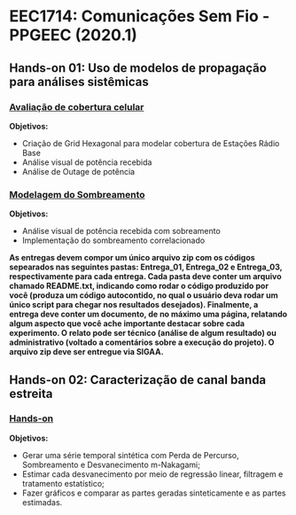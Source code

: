 # EEC1714: Comunicações Sem Fio - PPGEEC (2020.1) 

## Hands-on 01: Uso de modelos de propagação para análises sistêmicas

### [Avaliação de cobertura celular](http://nbviewer.jupyter.org/github/vicentesousa/EEC1714/blob/master/h01_parte01.ipynb)
**Objetivos:**
- Criação de Grid Hexagonal para modelar cobertura de Estações Rádio Base
- Análise visual de potência recebida 
- Análise de Outage de potência

### [Modelagem do Sombreamento](http://nbviewer.jupyter.org/github/vicentesousa/EEC1714/blob/master/h01_parte02.ipynb)
**Objetivos:**
- Análise visual de potência recebida com sobreamento
- Implementação do sombreamento correlacionado 

**As entregas devem compor um único arquivo zip com os códigos sepearados nas seguintes pastas: Entrega_01, Entrega_02 e Entrega_03, respectivamente para cada entrega. Cada pasta deve conter um arquivo chamado README.txt, indicando como rodar o código produzido por você (produza um código autocontido, no qual o usuário deva rodar um único script para chegar nos resultados desejados). Finalmente, a entrega deve conter um documento, de no máximo uma página, relatando algum aspecto que você ache importante destacar sobre cada experimento. O relato pode ser técnico (análise de algum resultado) ou administrativo (voltado a comentários sobre a execução do projeto). O arquivo zip deve ser entregue via SIGAA.**


## Hands-on 02: Caracterização de canal banda estreita

### [Hands-on](http://nbviewer.jupyter.org/github/vicentesousa/EEC1714/blob/master/h02_parte01.ipynb)
**Objetivos:**
- Gerar uma série temporal sintética com Perda de Percurso, Sombreamento e Desvanecimento m-Nakagami;
- Estimar cada desvanecimento por meio de regressão linear, filtragem e tratamento estatístico;
- Fazer gráficos e comparar as partes geradas sinteticamente e as partes estimadas.


<!--

## Hands-on 03: Transição analógico/digital (amostragem, reconstrução ideal, quantização, codificação PCM e multiplexação TDM) 
### [Hands-on](http://nbviewer.jupyter.org/github/vicentesousa/EEC1714/blob/master/h06.ipynb) 
### Objetivos
- Fazer uma breve revisão sobre o processo de digitalização de um sinal contínuo (amostragem, quantização, codificação, reconstrução);
- Fazer uma breve revisão sobre o processo de no tempo;
- Praticar os conceitos com protótipos em Matlab e Python.
   
### [Entregáveis do Hands-on 03](http://nbviewer.jupyter.org/github/vicentesousa/EEC1714/blob/master/h06_relatorio.ipynb)


## Hands-on 04: Modulação Digital em banda-base em canais AWGN (modulação, demodulação e desempenho em ruído AWGN) 

### [Hands-on](http://nbviewer.jupyter.org/github/vicentesousa/EEC1714/blob/master/h09.ipynb) 
### Objetivos
- Entender os processos de transmissão e recepção digital em banda-base (sinais ortogonais e antipodais);
- Entender recepção ótima em canais AWGN;
- Entender como fazer análise de desempenho de um enlace de comunicação digital sujeito a canal AWGN (traçar e analisar curva BER vs $E_B/N_0$ via simulação de Monte Carlo).


### [Entregáveis do Hands-on 04](http://nbviewer.jupyter.org/github/vicentesousa/EEC1714/blob/master/h09_relatorio.ipynb)

## Hands-on 05: Modulação Digital em canais limitados em banda e Modulação Digital em banda-passante (modulação, demodulação e desempenho em ruído AWGN) 

### [Hands-on](http://nbviewer.jupyter.org/github/vicentesousa/DCO2004/blob/master/h10.ipynb) 
### Objetivos
- Entender os processos de transmissão e recepção de um sinal digital em canais AWGN limitado em banda (caracterização da ISI);
- Entender a traçar e analisar um diagrama de olho (visualização dos efeitos da ISI);
- Entender os processos de transmissão e recepção de um sinal digital em banda-passante.
- Aprender a estimar a PSD de sinais digitais.

### [Entregáveis do Hands-on 05](http://nbviewer.jupyter.org/github/vicentesousa/EEC1714/blob/master/h10_relatorio.ipynb)


-->
